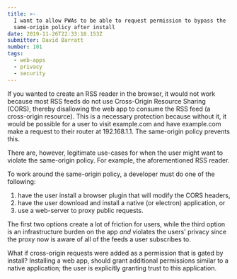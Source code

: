 ```yaml
---
title: >-
  I want to allow PWAs to be able to request permission to bypass the
  same-origin policy after install
date: 2019-11-26T22:33:18.153Z
submitter: David Barratt
number: 101
tags:
  - web-apps
  - privacy
  - security
---
```

If you wanted to create an RSS reader in the browser, it would not work because most RSS feeds do not use Cross-Origin Resource Sharing (CORS), thereby disallowing the web app to consume the RSS feed (a cross-origin resource). This is a necessary protection because without it, it would be possible for a user to visit example.com and have example.com make a request to their router at 192.168.1.1. The same-origin policy prevents this.

There are, however, legitimate use-cases for when the user might want to violate the same-origin policy. For example, the aforementioned RSS reader.

To work around the same-origin policy, a developer must do one of the following:

1. have the user install a browser plugin that will modify the CORS headers,
2. have the user download and install a native (or electron) application, or
3. use a web-server to proxy public requests.

The first two options create a lot of friction for users, while the third option is an infrastructure burden on the app *and* violates the users' privacy since the proxy now is aware of all of the feeds a user subscribes to.

What if cross-origin requests were added as a permission that is gated by install? Installing a web app, should grant additional permissions similar to a native application; the user is explicitly granting trust to this application.
